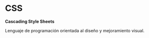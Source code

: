 # CSS

**Cascading Style Sheets**

Lenguaje de programación orientada al diseño y mejoramiento visual.

